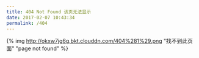 ```yaml
---
title: 404 Not Found 该页无法显示
date: 2017-02-07 10:43:34
permalink: /404
---
```

{% img http://okxw7jg6g.bkt.clouddn.com/404%281%29.png "找不到此页面" "page not found" %}